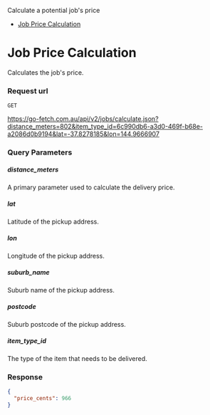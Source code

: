 
Calculate a potential job's price

* [Job Price Calculation](#job-price-calculation)

# Job Price Calculation

Calculates the job's price.

### Request url

`GET`

https://go-fetch.com.au/api/v2/jobs/calculate.json?distance_meters=802&item_type_id=6c990db6-a3d0-469f-b68e-a2086d0b9194&lat=-37.8278185&lon=144.9666907

### Query Parameters

##### distance_meters

A primary parameter used to calculate the delivery price.

##### lat

Latitude of the pickup address.

##### lon

Longitude of the pickup address.

##### suburb_name

Suburb name of the pickup address.

##### postcode

Suburb postcode of the pickup address.

##### item_type_id

The type of the item that needs to be delivered.

### Response

```JSON
{
  "price_cents": 966
}
```
